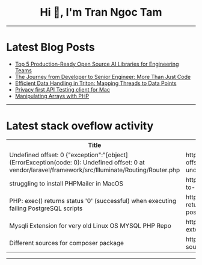 <h1 align="center">Hi 👋, I'm Tran Ngoc Tam</h1>

---

# Latest Blog Posts 
<!-- BLOG-POST-LIST:START -->
- [Top 5 Production-Ready Open Source AI Libraries for Engineering Teams](https://dev.to/kitops/top-5-production-ready-open-source-ai-libraries-for-engineering-teams-5hjo)
- [The Journey from Developer to Senior Engineer: More Than Just Code](https://dev.to/abdielbytes/the-journey-from-developer-to-senior-engineer-more-than-just-code-4d3p)
- [Efficient Data Handling in Triton: Mapping Threads to Data Points](https://dev.to/soket/efficient-data-handling-in-triton-mapping-threads-to-data-points-3p2d)
- [Privacy first API Testing client for Mac](https://dev.to/juststevemcd/privacy-first-api-testing-client-for-mac-2910)
- [Manipulating Arrays with PHP](https://dev.to/carloseduardoalvesviana/manipulating-arrays-with-php-ie7)
<!-- BLOG-POST-LIST:END -->

---

# Latest stack oveflow activity
<table>
  <tr><th>Title</th><th>Link</th></tr>
  <!-- STACKOVERFLOW:START --><tr><td>Undefined offset: 0 {&quot;exception&quot;:&quot;[object] &lpar;ErrorException&lpar;code: 0&rpar;: Undefined offset: 0 at vendor/laravel/framework/src/Illuminate/Routing/Router.php</td><td>https://stackoverflow.com/questions/79054071/undefined-offset-0-exceptionobject-errorexceptioncode-0-undefined-o</td></tr><tr><td>struggling to install PHPMailer in MacOS</td><td>https://stackoverflow.com/questions/79053958/struggling-to-install-phpmailer-in-macos</td></tr><tr><td>PHP: exec&lpar;&rpar; returns status &#39;0&#39; &lpar;successful&rpar; when executing failing PostgreSQL scripts</td><td>https://stackoverflow.com/questions/79053933/php-exec-returns-status-0-successful-when-executing-failing-postgresql-sc</td></tr><tr><td>Mysqli Extension for very old Linux OS MYSQL PHP Repo</td><td>https://stackoverflow.com/questions/79053651/mysqli-extension-for-very-old-linux-os-mysql-php-repo</td></tr><tr><td>Different sources for composer package</td><td>https://stackoverflow.com/questions/79053375/different-sources-for-composer-package</td></tr><!-- STACKOVERFLOW:END -->
</table>

---


